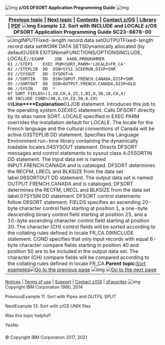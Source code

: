 ![img](https://www.ibm.com/docs/en/SSLTBW_2.1.0/com.ibm.zos.v2r1.icea100/zoshead.gif) **z/OS DFSORT Application Programming Guide** ![img](https://www.ibm.com/docs/en/SSLTBW_2.1.0/com.ibm.zos.v2r1.icea100/zosspot.gif)

| [Previous topic](https://www.ibm.com/docs/en/SSLTBW_2.1.0/com.ibm.zos.v2r1.icea100/ice2ca_Example_11._Sort_with_Pipes_and_OUTFIL_SPLIT.htm) \| [Next topic](https://www.ibm.com/docs/en/SSLTBW_2.1.0/com.ibm.zos.v2r1.icea100/ice2ca_Example_13__Sort_with_z_OS_UNIX_files.htm) \| [Contents](https://www.ibm.com/docs/en/SSLTBW_2.1.0/com.ibm.zos.v2r1.icea100/toc.htm) \| [Contact z/OS](https://www.ibm.com/docs/en/SSLTBW_2.1.0/com.ibm.zcontact.doc/webqs.html) \| [Library](https://www.ibm.com/docs/en/SSLTBW_2.1.0/com.ibm.zos.v2r1.ice/ice.htm) \| [PDF](http://publibz.boulder.ibm.com/epubs/pdf/ice2ca00.pdf)  ![img](https://www.ibm.com/docs/en/SSLTBW_2.1.0/com.ibm.zos.v2r1.icea100/c.gif) Example 12. Sort with INCLUDE and LOCALE  z/OS DFSORT Application Programming Guide SC23-6878-00 |
| ------------------------------------------------------------ |
| ![img](https://www.ibm.com/docs/en/SSLTBW_2.1.0/com.ibm.zos.v2r1.icea100/dblue_rule.gif)INPUTFixed-length record data setOUTPUTFixed-length record data setWORK DATA SETSDynamically allocated (by default)USER EXITSNoneFUNCTIONS/OPTIONSINCLUDE, LOCALE`//EXAMP    JOB  A400,PROGRAMMER                                 01 //STEP1    EXEC PGM=SORT,PARM='LOCALE=FR_CA'                    02 //STEPLIB  DD  DSN=SYS1.SCEERUN,DISP=SHR                        03 //SYSOUT   DD  SYSOUT=A                                         04 //SORTIN   DD  DSN=INPUT.FRENCH.CANADA,DISP=SHR                 05 //SORTOUT  DD  DSN=OUTPUT.FRENCH.CANADA,DISP=OLD                06 //SYSIN    DD  *                                                07 SORT FIELDS=(1,20,CH,A,25,1,BI,D,30,10,CH,A)                   08 INCLUDE COND=(40,6,CH,EQ,50,6,CH)                              09`**Line****Explanation**01JOB statement. Introduces this job to the operating system.02EXEC statement. Calls DFSORT directly by its alias name SORT. LOCALE specified in EXEC PARM overrides the installation default for LOCALE. The locale for the French language and the cultural conventions of Canada will be active.03STEPLIB DD statement. Specifies the Language Environment run-time library containing the dynamically loadable locales.04SYSOUT statement. Directs DFSORT messages and control statements to sysout class A.05SORTIN DD statement. The input data set is named INPUT.FRENCH.CANADA and is cataloged. DFSORT determines the RECFM, LRECL and BLKSIZE from the data set label.06SORTOUT DD statement. The output data set is named OUTPUT.FRENCH.CANADA and is cataloged. DFSORT determines the RECFM, LRECL and BLKSIZE from the data set label.07SYSIN DD statement. DFSORT control statements follow.08SORT statement. FIELDS specifies an ascending 20-byte character control field starting at position 1, a one-byte descending binary control field starting at position 25, and a 10-byte ascending character control field starting at position 30. The character (CH) control fields will be sorted according to the collating rules defined in locale FR_CA.09INCLUDE statement. COND specifies that only input records with equal 6-byte character compare fields starting in position 40 and position 50 are to be included in the output data set. The character (CH) compare fields will be compared according to the collating rules defined in locale FR_CA.**Parent topic:**[Sort examples](https://www.ibm.com/docs/en/SSLTBW_2.1.0/com.ibm.zos.v2r1.icea100/ice2ca_Sort_examples.htm)[![Go to the previous page](https://www.ibm.com/docs/en/SSLTBW_2.1.0/com.ibm.zos.v2r1.icea100/pageback.gif)](https://www.ibm.com/docs/en/SSLTBW_2.1.0/com.ibm.zos.v2r1.icea100/ice2ca_Example_11._Sort_with_Pipes_and_OUTFIL_SPLIT.htm) ![img](https://www.ibm.com/docs/en/SSLTBW_2.1.0/com.ibm.zos.v2r1.icea100/pagemid.gif) [![Go to the next page](https://www.ibm.com/docs/en/SSLTBW_2.1.0/com.ibm.zos.v2r1.icea100/pagenext.gif)](https://www.ibm.com/docs/en/SSLTBW_2.1.0/com.ibm.zos.v2r1.icea100/ice2ca_Example_13__Sort_with_z_OS_UNIX_files.htm) |



[Notices](https://www.ibm.com/docs/en/SSLTBW_2.1.0/com.ibm.zaddinfo.doc/notices.html) | [Terms of use](http://www.ibm.com/legal/us/) | [Support](http://www.ibm.com/servers/eserver/zseries/zos/support/) | [Contact z/OS](https://www.ibm.com/docs/en/SSLTBW_2.1.0/com.ibm.zcontact.doc/webqs.html) | [zFavorites](http://www-03.ibm.com/systems/z/os/zos/library/zfavorites/)   ![img](https://www.ibm.com/docs/en/SSLTBW_2.1.0/com.ibm.zos.v2r1.icea100/copyright.gif)Copyright IBM Corporation 1990, 2014





PreviousExample 11. Sort with Pipes and OUTFIL SPLIT

NextExample 13: Sort with z/OS UNIX files

Was this topic helpful?

YesNo



### 







### 















### 







### 



© Copyright IBM Corporation 2017, 2021